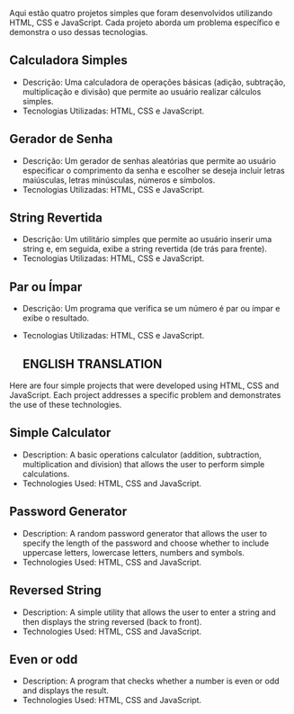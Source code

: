 Aqui estão quatro projetos simples que foram desenvolvidos utilizando HTML, CSS e JavaScript. Cada projeto aborda um problema específico e demonstra o uso dessas tecnologias.

## Calculadora Simples

- Descrição: Uma calculadora de operações básicas (adição, subtração, multiplicação e divisão) que permite ao usuário realizar cálculos simples.
- Tecnologias Utilizadas: HTML, CSS e JavaScript.

## Gerador de Senha

- Descrição: Um gerador de senhas aleatórias que permite ao usuário especificar o comprimento da senha e escolher se deseja incluir letras maiúsculas, letras 
minúsculas, números e símbolos.
- Tecnologias Utilizadas: HTML, CSS e JavaScript.

## String Revertida

- Descrição: Um utilitário simples que permite ao usuário inserir uma string e, em seguida, exibe a string revertida (de trás para frente).
- Tecnologias Utilizadas: HTML, CSS e JavaScript.

## Par ou Ímpar

- Descrição: Um programa que verifica se um número é par ou ímpar e exibe o resultado.
- Tecnologias Utilizadas: HTML, CSS e JavaScript.


    ## ENGLISH TRANSLATION


Here are four simple projects that were developed using HTML, CSS and JavaScript. Each project addresses a specific problem and demonstrates the use of these technologies.

## Simple Calculator

- Description: A basic operations calculator (addition, subtraction, multiplication and division) that allows the user to perform simple calculations.
- Technologies Used: HTML, CSS and JavaScript.

## Password Generator

- Description: A random password generator that allows the user to specify the length of the password and choose whether to include uppercase letters, lowercase letters, numbers and symbols.
- Technologies Used: HTML, CSS and JavaScript.

## Reversed String

- Description: A simple utility that allows the user to enter a string and then displays the string reversed (back to front).
- Technologies Used: HTML, CSS and JavaScript.

## Even or odd

- Description: A program that checks whether a number is even or odd and displays the result.
- Technologies Used: HTML, CSS and JavaScript.
